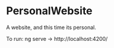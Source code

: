 # PersonalWebsite

A website, and this time its personal.

To run: ng serve -> http://localhost:4200/
